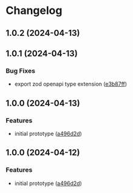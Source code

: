# Changelog

## 1.0.2 (2024-04-13)

## 1.0.1 (2024-04-13)

### Bug Fixes

* export zod openapi type extension ([e3b87ff](https://github.com/Samuel-Carnell/zoa/commit/e3b87ffe1d2fdb69db418a5f41dee05b29bcbf09))

## 1.0.0 (2024-04-13)

### Features

* initial prototype ([a496d2d](https://github.com/Samuel-Carnell/zoa/commit/a496d2dffe495cf25762141a7b2240af9e213ae0))

## 1.0.0 (2024-04-12)

### Features

* initial prototype ([a496d2d](https://github.com/Samuel-Carnell/zoa/commit/a496d2dffe495cf25762141a7b2240af9e213ae0))
